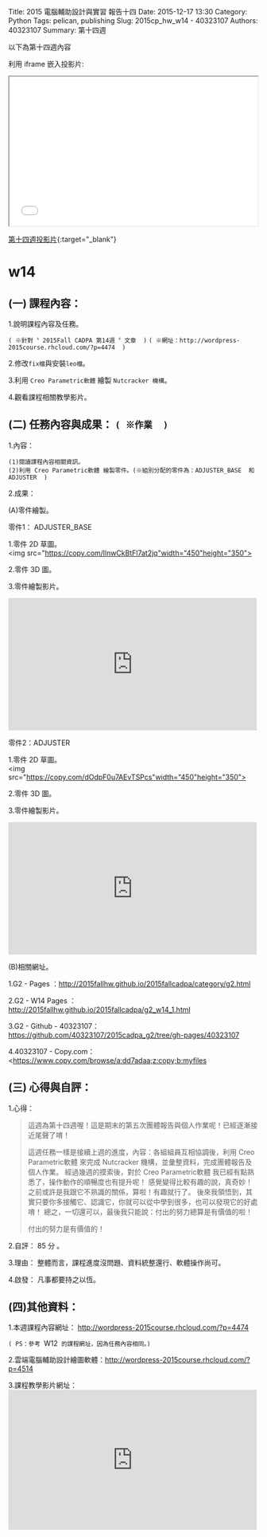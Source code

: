 Title: 2015 電腦輔助設計與實習 報告十四
Date: 2015-12-17 13:30
Category: Python
Tags: pelican, publishing
Slug: 2015cp_hw_w14 -  40323107
Authors: 40323107
Summary: 第十四週

以下為第十四週內容

利用 iframe 嵌入投影片:

<iframe src="simplest14.html" width="500" height="300"></iframe>

[第十四週投影片](simplest14.html){:target="_blank"}

w14
============

(一) 課程內容：
-----------------------

1.說明課程內容及任務。

`( ※針對〝 2015Fall CADPA 第14週 〞文章  )`
`( ※網址：http://wordpress-2015course.rhcloud.com/?p=4474  )`

2.修改`fix檔`與安裝`leo檔`。

3.利用 `Creo Parametric軟體` 繪製 `Nutcracker 機構`。

4.觀看課程相關教學影片。


(二) 任務內容與成果： `( ※作業  )`
----------------------------------------------

1.內容：

    (1)閱讀課程內容相關資訊。
    (2)利用 Creo Parametric軟體 繪製零件。(※組別分配的零件為：ADJUSTER_BASE  和 ADJUSTER  )

2.成果：

(A)零件繪製。

零件1： ADJUSTER_BASE

1.零件 2D 草圖。<br />
<img src="https://copy.com/llnwCkBtFl7at2jq"width="450"height="350">
    
2.零件 3D 圖。<br />
<script src="https://embed.github.com/view/3d/40323107/2015cadpa_g2/gh-pages/40323107/ADJUSTER_BASE_1-1.stl"></script>
    
3.零件繪製影片。<br />
<p>
<iframe src="https://player.vimeo.com/video/152472555" width="500" height="266" frameborder="0" webkitallowfullscreen mozallowfullscreen allowfullscreen></iframe>  
</p>

零件2：ADJUSTER 

1.零件 2D 草圖。<br />
<img src="https://copy.com/dOdpF0u7AEvTSPcs"width="450"height="350">
    
2.零件 3D 圖。<br />
<script src="https://embed.github.com/view/3d/40323107/2015cadpa_g2/gh-pages/40323107/ADJUSTER_2-2.stl"></script>
    
3.零件繪製影片。<br />
<p>
<iframe src="https://player.vimeo.com/video/152472929" width="500" height="266" frameborder="0" webkitallowfullscreen mozallowfullscreen allowfullscreen></iframe>  
</p>
    
(B)相關網址。

1.G2 - Pages ：<a href="http://2015fallhw.github.io/2015fallcadpa/category/g2.html">http://2015fallhw.github.io/2015fallcadpa/category/g2.html</a>
    
2.G2 - W14  Pages ： <a href="http://2015fallhw.github.io/2015fallcadpa/g2_w14_1.html">http://2015fallhw.github.io/2015fallcadpa/g2_w14_1.html</a>
    
3.G2 - Github - 40323107： <a href="https://github.com/40323107/2015cadpa_g2/tree/gh-pages/40323107">https://github.com/40323107/2015cadpa_g2/tree/gh-pages/40323107</a> 

4.40323107 - Copy.com： <<a href="https://www.copy.com/browse/a:dd7adaa;z:copy;b:myfiles">https://www.copy.com/browse/a:dd7adaa;z:copy;b:myfiles</a>
    



(三) 心得與自評：
--------------------------

1.心得：   

> 這週為第十四週喔！這是期末的第五次團體報告與個人作業呢！已經逐漸接近尾聲了唷！
>
> 這週任務一樣是接續上週的進度，內容：各組組員互相協調後，利用 Creo Parametric軟體 
> 來完成 Nutcracker 機構，並彙整資料，完成團體報告及個人作業。
> 經過幾週的摸索後，對於 Creo Parametric軟體 我已經有點熟悉了，操作動作的順暢度也有提升呢！
> 感覺變得比較有趣的說，真奇妙！之前或許是我跟它不熟識的關係，算啦！有趣就行了。
> 後來我領悟到，其實只要你多接觸它、認識它，你就可以從中學到很多，也可以發現它的好處唷！
> 總之，一切還可以，最後我只能說：付出的努力總算是有價值的啦！
> 
> 付出的努力是有價值的！

2.自評： 85 分 。

3.理由： 整體而言，課程進度沒問題、資料統整還行、軟體操作尚可。

4.啟發： 凡事都要持之以恆。

(四)其他資料：
-----------------------

1.本週課程內容網址： <a href="http://wordpress-2015course.rhcloud.com/?p=4474">http://wordpress-2015course.rhcloud.com/?p=4474</a>

`( PS：參考 `W12` 的課程網址，因為任務內容相同。)`

2.雲端電腦輔助設計繪圖軟體：<a href="http://wordpress-2015course.rhcloud.com/?p=4514">http://wordpress-2015course.rhcloud.com/?p=4514</a>

3.課程教學影片網址：<iframe src="https://player.vimeo.com/video/148825230" width="500" height="281" frameborder="0" webkitallowfullscreen mozallowfullscreen allowfullscreen></iframe>
 
 



